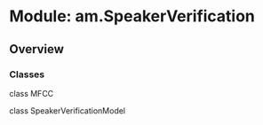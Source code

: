 # Module: am.SpeakerVerification

## Overview

### Classes

class MFCC

class SpeakerVerificationModel